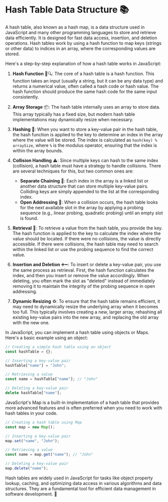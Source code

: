 # Hash Table Data Structure 📚

A hash table, also known as a hash map, is a data structure used in JavaScript and many other programming languages to store and retrieve data efficiently. It is designed for fast data access, insertion, and deletion operations. Hash tables work by using a hash function to map keys (strings or other data) to indices in an array, where the corresponding values are stored.

Here's a step-by-step explanation of how a hash table works in JavaScript:

1. **Hash Function** 🔑🔍: The core of a hash table is a hash function. This function takes an input (usually a string, but it can be any data type) and returns a numerical value, often called a hash code or hash value. The hash function should produce the same hash code for the same input consistently.

2. **Array Storage** 📦: The hash table internally uses an array to store data. This array typically has a fixed size, but modern hash table implementations may dynamically resize when necessary.

3. **Hashing** 🧮: When you want to store a key-value pair in the hash table, the hash function is applied to the key to determine an index in the array where the value will be stored. The index is calculated as `hash(key) % arraySize`, where `%` is the modulus operator, ensuring that the index is within the array bounds.

4. **Collision Handling** ⚠️: Since multiple keys can hash to the same index (collision), a hash table must have a strategy to handle collisions. There are several techniques for this, but two common ones are:

   - **Separate Chaining** 🧩: Each index in the array is a linked list or another data structure that can store multiple key-value pairs. Colliding keys are simply appended to the list at the corresponding index.
   - **Open Addressing** 🚧: When a collision occurs, the hash table looks for the next available slot in the array by applying a probing sequence (e.g., linear probing, quadratic probing) until an empty slot is found.

5. **Retrieval** 📖: To retrieve a value from the hash table, you provide the key. The hash function is applied to the key to calculate the index where the value should be located. If there were no collisions, the value is directly accessible. If there were collisions, the hash table may need to search within the linked list or use the probing sequence to find the correct value.

6. **Insertion and Deletion** ➕➖: To insert or delete a key-value pair, you use the same process as retrieval. First, the hash function calculates the index, and then you insert or remove the value accordingly. When deleting, you often mark the slot as "deleted" instead of immediately removing it to maintain the integrity of the probing sequence in open addressing.

7. **Dynamic Resizing** ♻️: To ensure that the hash table remains efficient, it may need to dynamically resize the underlying array when it becomes too full. This typically involves creating a new, larger array, rehashing all existing key-value pairs into the new array, and replacing the old array with the new one.

In JavaScript, you can implement a hash table using objects or Maps. Here's a basic example using an object:

```javascript
// Creating a simple hash table using an object
const hashTable = {};

// Inserting a key-value pair
hashTable["name"] = "John";

// Retrieving a value
const name = hashTable["name"]; // "John"

// Deleting a key-value pair
delete hashTable["name"];
```

JavaScript's Map is a built-in implementation of a hash table that provides more advanced features and is often preferred when you need to work with hash tables in your code.

```javascript
// Creating a hash table using Map
const map = new Map();

// Inserting a key-value pair
map.set("name", "John");

// Retrieving a value
const name = map.get("name"); // "John"

// Deleting a key-value pair
map.delete("name");
```

Hash tables are widely used in JavaScript for tasks like object property lookup, caching, and optimizing data access in various algorithms and data structures. They are a fundamental tool for efficient data management in software development. 🚀
